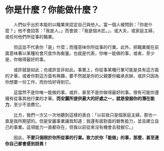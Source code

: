# 你是什麼？你能做什麼？

&emsp;&emsp;人們似乎出於本能的以職業來認定自己與他人。當一個人被問到：「你是什麼？」他不會回答：「我是人。」而會說：「我是個木匠。」，或大夫，或家庭主婦，或任何他們所從事的職業。

&emsp;&emsp;但這並不代表你「是」什麼；而僅意味你所從事的行業。此外，把職業擺在前面意味著以某種社會尺度作為衡量。也就是代表，你唯一能做的事，或者，至少是，你做得最好的事。

&emsp;&emsp;或許就是如此；也或許並非如此。事實上，你從事某種行業可能是具有這方面的才華，或者你對這方面有興趣，要不然就是你的父親要你繼承衣缽，或許只因為你想要一份工作，而你恰好得到它。

&emsp;&emsp;這當然不是你唯一能做的事，或許，甚至不是你做得最好的事。很有可能你還擁有從事其他行業的才華。**而安麗所提供最大的好處之一，就是發掘你的潛在能力**，至少不浪費它。

&emsp;&emsp;比方，我們一次又一次地聽到這樣的表白：「以前我只是個家庭主婦，那也一直是我所期望的。但是安麗事業讓我知道：我還有面對面的銷售能力，並且建立自己的事業。這項能力一直都存在，但我以前從來沒有機會去發掘它。」

&emsp;&emsp;因此，**不要只侷限於你所從事的行業。致力於你「能做」的事，那麼，甚至連你自己都會感到訝異！**
